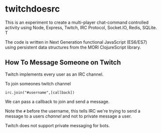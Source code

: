 # twitchdoesrc

This is an experiment to create a multi-player chat-command controlled activity using Node, Express, Twitch, IRC Protocol, Socket.IO, Redis, SQLite. T

The code is written in Next Generation functional JavaScript (ES6/ES7) using persistent data structures from the MORI ClojureScript library.  

## How To Message Someone on Twitch

Twitch implements every user as an IRC channel.

To join someones twitch channel

`irc.join("#username",[callback])`

We can pass a callback to join and send a message. 

Note the `#` before the username, this tells IRC we're trying to send a message to a users *channel* and not to private message a user.

Twitch does not support private messaging for bots.
